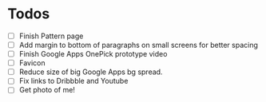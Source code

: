 # Todos

- [ ] Finish Pattern page
- [ ] Add margin to bottom of paragraphs on small screens for better spacing
- [ ] Finish Google Apps OnePick prototype video
- [ ] Favicon
- [ ] Reduce size of big Google Apps bg spread.
- [ ] Fix links to Dribbble and Youtube
- [ ] Get photo of me!
